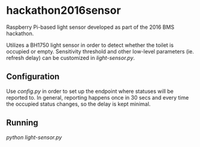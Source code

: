 # hackathon2016sensor
Raspberry Pi-based light sensor developed as part of the 2016 BMS hackathon.

Utilizes a BH1750 light sensor in order to detect whether the toilet is occupied or empty. Sensitivity threshold and other low-level parameters (ie. refresh delay) can be customized in _light-sensor.py_.

## Configuration
Use _config.py_ in order to set up the endpoint where statuses will be reported to. In general, reporting happens once in 30 secs and every time the occupied status changes, so the delay is kept minimal.

## Running
_python light-sensor.py_
